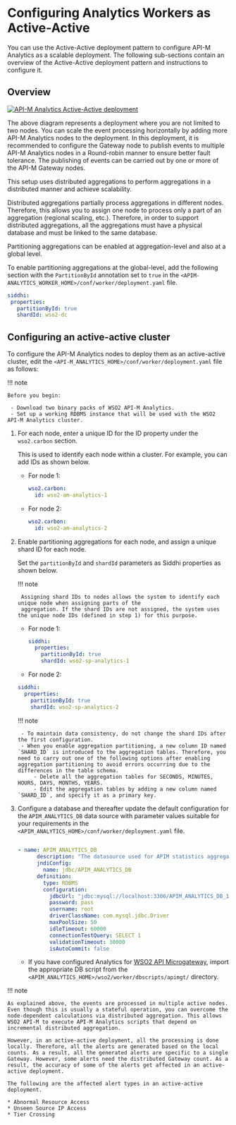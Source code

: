 # Configuring Analytics Workers as Active-Active

You can use the Active-Active deployment pattern to configure API-M Analytics as a scalable deployment. The following sub-sections contain an overview of the Active-Active deployment pattern and instructions to configure it.

## Overview

[![API-M Analytics Active-Active deployment]({{base_path}}/assets/img/setup-and-install/analytics-active-active-deployment.png)]({{base_path}}/assets/img/setup-and-install/analytics-active-active-deployment.png)

The above diagram represents a deployment where you are not limited to two nodes. You can scale the event processing horizontally by adding more API-M Analytics nodes to the deployment. In this deployment, it is recommended to configure the Gateway node to publish events to multiple API-M Analytics nodes in a Round-robin manner to ensure better fault tolerance. The publishing of events can be carried out by one or more of the API-M Gateway nodes.

This setup uses distributed aggregations to perform aggregations in a distributed manner and achieve scalability.

Distributed aggregations partially process aggregations in different nodes. Therefore, this allows you to assign one node to process only a part of an aggregation (regional scaling, etc.). Therefore, in order to support distributed aggregations, all the aggregations must have a physical database and must be linked to the same database.

Partitioning aggregations can be enabled at aggregation-level and also at a global level. 

To enable partitioning aggregations at the global-level, add the following section with the `PartitionById` annotation set to `true` in the `<APIM-ANALYTICS_WORKER_HOME>/conf/worker/deployment.yaml` file.

``` yaml
siddhi:
 properties:
   partitionById: true
   shardId: wso2-dc
```

## Configuring an active-active cluster
   
To configure the API-M Analytics nodes to deploy them as an active-active cluster, edit the `<API-M_ANALYTICS_HOME>/conf/worker/deployment.yaml` file as follows:

!!! note

    Before you begin:
    
     - Download two binary packs of WSO2 API-M Analytics.
     - Set up a working RDBMS instance that will be used with the WSO2 API-M Analytics cluster.
        
1. For each node, enter a unique ID for the ID property under the `wso2.carbon` section. 

    This is used to identify each node within a cluster. For example, you can add IDs as shown below.

    - For node 1:
    
      ``` yaml
      wso2.carbon:
        id: wso2-am-analytics-1
      ```

    - For node 2:

      ``` yaml
      wso2.carbon:
        id: wso2-am-analytics-2
      ```
    
2. Enable partitioning aggregations for each node, and assign a unique shard ID for each node. 

    Set the `partitionById` and `shardId` parameters as Siddhi properties as shown below.

    !!! note 
        
        Assigning shard IDs to nodes allows the system to identify each unique node when assigning parts of the 
        aggregation. If the shard IDs are not assigned, the system uses the unique node IDs (defined in step 1) for this purpose.
        
    - For node 1:
        ``` yaml
        siddhi:
          properties:
            partitionById: true
            shardId: wso2-sp-analytics-1
        ```
    - For node 2:
    ``` yaml
    siddhi:
      properties:
        partitionById: true
        shardId: wso2-sp-analytics-2
    ```
    
    !!! note 
    
        - To maintain data consistency, do not change the shard IDs after the first configuration.
        - When you enable aggregation partitioning, a new column ID named `SHARD_ID` is introduced to the aggregation tables. Therefore, you need to carry out one of the following options after enabling aggregation partitioning to avoid errors occurring due to the differences in the table schema.
            - Delete all the aggregation tables for SECONDS, MINUTES, HOURS, DAYS, MONTHS, YEARS. 
            - Edit the aggregation tables by adding a new column named `SHARD_ID`, and specify it as a primary key.

3. Configure a database and thereafter update the default configuration for the `APIM_ANALYTICS_DB` data source with parameter values suitable for your requirements in the `<APIM_ANALYTICS_HOME>/conf/worker/deployment.yaml` file.

    ``` yaml
      
    - name: APIM_ANALYTICS_DB
          description: "The datasource used for APIM statistics aggregated data."
          jndiConfig:
            name: jdbc/APIM_ANALYTICS_DB
          definition:
            type: RDBMS
            configuration:
              jdbcUrl: "jdbc:mysql://localhost:3306/APIM_ANALYTICS_DB_1?useSSL=false"
              password: pass
              username: root
              driverClassName: com.mysql.jdbc.Driver
              maxPoolSize: 50
              idleTimeout: 60000
              connectionTestQuery: SELECT 1
              validationTimeout: 30000
              isAutoCommit: false     
    ```  
   
     - If you have configured Analytics for [WSO2 API Microgateway](https://wso2.com/api-management/api-microgateway/), import the appropriate DB script from the `<APIM_ANALYTICS_HOME>/wso2/worker/dbscripts/apimgt/` directory.

!!! note 

    As explained above, the events are processed in multiple active nodes. Even though this is usually a stateful operation, you can overcome the node-dependent calculations via distributed aggregation. This allows WSO2 API-M to execute API-M Analytics scripts that depend on incremental distributed aggregation.
    
    However, in an active-active deployment, all the processing is done locally. Therefore, all the alerts are generated based on the local counts. As a result, all the generated alerts are specific to a single Gateway. However, some alerts need the distributed Gateway count. As a result, the accuracy of some of the alerts get affected in an active-active deployment.

    The following are the affected alert types in an active-active deployment.

    * Abnormal Resource Access
    * Unseen Source IP Access
    * Tier Crossing
